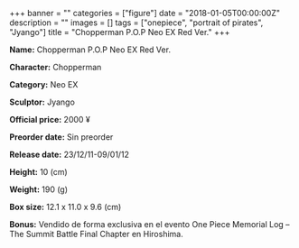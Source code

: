 +++
banner = ""
categories = ["figure"]
date = "2018-01-05T00:00:00Z"
description = ""
images = []
tags = ["onepiece", "portrait of pirates", "Jyango"]
title = "Chopperman P.O.P Neo EX Red Ver."
+++

**Name:** Chopperman P.O.P Neo EX Red Ver.

**Character:** Chopperman

**Category:** Neo EX 

**Sculptor:** Jyango

**Official price:** 2000 ¥

**Preorder date:** Sin preorder

**Release date:** 23/12/11-09/01/12

**Height:** 10 (cm)

**Weight:** 190 (g)

**Box size:** 12.1 x 11.0 x 9.6 (cm)

**Bonus:** Vendido de forma exclusiva en el evento One Piece Memorial Log – The Summit Battle Final Chapter en Hiroshima.
